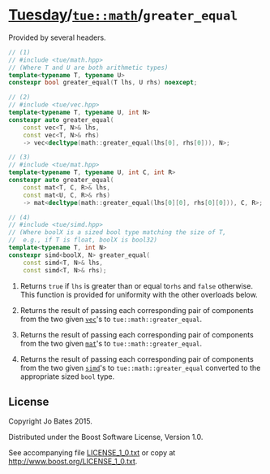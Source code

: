 [Tuesday](../../../README.md)/[`tue::math`](../../namespaces/tue/math.md)/`greater_equal`
=========================================================================================
Provided by several headers.

```c++
// (1)
// #include <tue/math.hpp>
// (Where T and U are both arithmetic types)
template<typename T, typename U>
constexpr bool greater_equal(T lhs, U rhs) noexcept;

// (2)
// #include <tue/vec.hpp>
template<typename T, typename U, int N>
constexpr auto greater_equal(
    const vec<T, N>& lhs,
    const vec<T, N>& rhs)
    -> vec<decltype(math::greater_equal(lhs[0], rhs[0])), N>;

// (3)
// #include <tue/mat.hpp>
template<typename T, typename U, int C, int R>
constexpr auto greater_equal(
    const mat<T, C, R>& lhs,
    const mat<U, C, R>& rhs)
    -> mat<decltype(math::greater_equal(lhs[0][0], rhs[0][0])), C, R>;

// (4)
// #include <tue/simd.hpp>
// (Where boolX is a sized bool type matching the size of T,
//  e.g., if T is float, boolX is bool32)
template<typename T, int N>
constexpr simd<boolX, N> greater_equal(
    const simd<T, N>& lhs,
    const simd<T, N>& rhs);
```

1. Returns `true` if `lhs` is greater than or equal to`rhs` and `false`
   otherwise. This function is provided for uniformity with the other overloads
   below.

2. Returns the result of passing each corresponding pair of components from the
   two given [`vec`](../../headers/vec.md)'s to `tue::math::greater_equal`.

3. Returns the result of passing each corresponding pair of components from the
   two given [`mat`](../../headers/mat.md)'s to `tue::math::greater_equal`.

4. Returns the result of passing each corresponding pair of components from the
   two given [`simd`](../../headers/simd.md)'s to `tue::math::greater_equal`
   converted to the appropriate sized `bool` type.

License
-------
Copyright Jo Bates 2015.

Distributed under the Boost Software License, Version 1.0.

See accompanying file [LICENSE_1_0.txt](../../../LICENSE_1_0.txt) or copy at
http://www.boost.org/LICENSE_1_0.txt.
